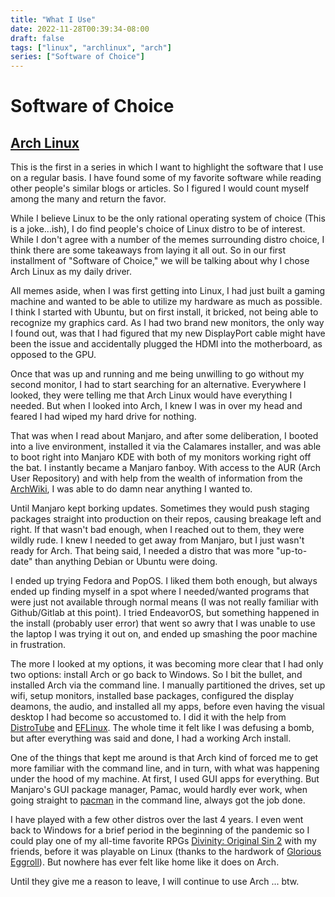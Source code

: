 ```yaml
---
title: "What I Use"
date: 2022-11-28T00:39:34-08:00
draft: false
tags: ["linux", "archlinux", "arch"]
series: ["Software of Choice"] 
---
```

# Software of Choice
## [Arch Linux](https://archlinux.org/)

This is the first in a series in which I want to highlight the software that I use on a regular basis. I have found some of my favorite software while reading other people's similar blogs or articles. So I figured I would count myself among the many and return the favor.  

While I believe Linux to be the only rational operating system of choice (This is a joke...ish), I do find people's choice of Linux distro to be of interest. While I don't agree with a number of the memes surrounding distro choice, I think there are some takeaways from laying it all out. So in our first installment of "Software of Choice," we will be talking about why I chose Arch Linux as my daily driver.  

All memes aside, when I was first getting into Linux, I had just built a gaming machine and wanted to be able to utilize my hardware as much as possible. I think I started with Ubuntu, but on first install, it bricked, not being able to recognize my graphics card. As I had two brand new monitors, the only way I found out, was that I had figured that my new DisplayPort cable might have been the issue and accidentally plugged the HDMI into the motherboard, as opposed to the GPU.  

Once that was up and running and me being unwilling to go without my second monitor, I had to start searching for an alternative. Everywhere I looked, they were telling me that Arch Linux would have everything I needed. But when I looked into Arch, I knew I was in over my head and feared I had wiped my hard drive for nothing.  

That was when I read about Manjaro, and after some deliberation, I booted into a live environment, installed it via the Calamares installer, and was able to boot right into Manjaro KDE with both of my monitors working right off the bat. I instantly became a Manjaro fanboy. With access to the AUR (Arch User Repository) and with help from the wealth of information from the [ArchWiki](https://wiki.archlinux.org/), I was able to do damn near anything I wanted to.  

Until Manjaro kept borking updates. Sometimes they would push staging packages straight into production on their repos, causing breakage left and right. If that wasn't bad enough, when I reached out to them, they were wildly rude. I knew I needed to get away from Manjaro, but I just wasn't ready for Arch. That being said, I needed a distro that was more "up-to-date" than anything Debian or Ubuntu were doing.  

I ended up trying Fedora and PopOS. I liked them both enough, but always ended up finding myself in a spot where I needed/wanted programs that were just not available through normal means (I was not really familiar with Github/Gitlab at this point). I tried EndeavorOS, but something happened in the install (probably user error) that went so awry that I was unable to use the laptop I was trying it out on, and ended up smashing the poor machine in frustration.  

The more I looked at my options, it was becoming more clear that I had only two options: install Arch or go back to Windows. So I bit the bullet, and installed Arch via the command line. I manually partitioned the drives, set up wifi, setup monitors, installed base packages, configured the display deamons, the audio, and installed all my apps, before even having the visual desktop I had become so accustomed to. I did it with the help from [DistroTube](https://www.youtube.com/@DistroTube) and [EFLinux](https://www.youtube.com/@eflinux). The whole time it felt like I was defusing a bomb, but after everything was said and done, I had a working Arch install.  

One of the things that kept me around is that Arch kind of forced me to get more familiar with the command line, and in turn, with what was happening under the hood of my machine. At first, I used GUI apps for everything. But Manjaro's GUI package manager, Pamac, would hardly ever work, when going straight to [pacman](https://wiki.archlinux.org/title/pacman) in the command line, always got the job done.  

I have played with a few other distros over the last 4 years. I even went back to Windows for a brief period in the beginning of the pandemic so I could play one of my all-time favorite RPGs [Divinity: Original Sin 2](https://divinity.game/) with my friends, before it was playable on Linux (thanks to the hardwork of [Glorious Eggroll](https://github.com/GloriousEggroll/proton-ge-custom)). But nowhere has ever felt like home like it does on Arch.  

Until they give me a reason to leave, I will continue to use Arch ... btw.
